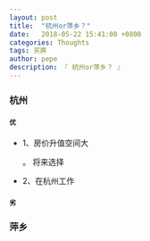 ```yaml
---
layout: post
title:  "杭州or萍乡？"
date:   2018-05-22 15:41:00 +0800
categories: Thoughts
tags: 买房
author: pepe
description: 『 杭州or萍乡？ 』
---
```

### **杭州**

#### `优`

* 1、房价升值空间大

    。 将来选择
    
* 2、在杭州工作




#### `劣`




### **萍乡**



















